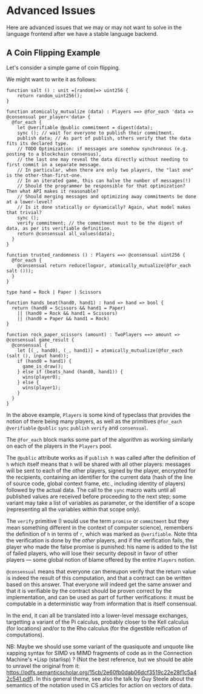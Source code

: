 # Advanced Issues

Here are advanced issues that we may or may not want to solve in the language frontend
after we have a stable language backend.

## A Coin Flipping Example

Let's consider a simple game of coin flipping.

We might want to write it as follows:

```
function salt () : unit =[random]=> uint256 {
    return random_uint256();
}

function atomically_mutualize (data) : Players ==> @for_each 'data => @consensual per_player<'data> {
  @for_each {
    let @verifiable @public commitment = digest(data);
    sync (); // wait for everyone to publish their commitment.
    publish data; // As part of publish, others verify that the data fits its declared type.
    // TODO Optimization: if messages are somehow synchronous (e.g. posting to a blockchain consensus),
    // the last one may reveal the data directly without needing to first commit in a separate message.
    // In particular, when there are only two players, the "last one" is the other-than-first-one.
    // In an iterated game, this can halve the number of messages(!)
    // Should the programmer be responsible for that optimization? Then what API makes it reasonable?
    // Should merging messages and optimizing away commitments be done at a lower-level?
    // Is it done statically or dynamically? Again, what model makes that trivial?
    sync ();
    verify commitment; // the commitment must to be the digest of data, as per its verifiable definition.
    return @consensual all_values(data);
  }
}

function trusted_randomness () : Players ==> @consensual uint256 {
  @for_each {
    @consensual return reduce(logxor, atomically_mutualize(@for_each salt ()));
  }
}

type hand = Rock | Paper | Scissors

function hands_beat(hand0, hand1) : hand => hand => bool {
  return (hand0 = Scissors && hand1 = Paper)
    || (hand0 = Rock && hand1 = Scissors)
    || (hand0 = Paper && hand1 = Rock)
}

function rock_paper_scissors (amount) : TwoPlayers ==> amount => @consensual game_result {
  @consensual {
    let [(_, hand0), (_, hand1)] = atomically_mutualize(@for_each (salt (), input hand));
    if (hand0 = hand1) {
      game_is_draw();
    } else if (beats_hand (hand0, hand1)) {
      wins(player0);
    } else {
      wins(player1);
    }
  }
}
```

In the above example, `Players` is some kind of typeclass
that provides the notion of there being many players,
as well as the primitives
`@for_each` `@verifiable` `@public` `sync` `publish` `verify` and `consensual`.

The `@for_each` block marks some part of the algorithm as working similarly
on each of the players in the `Players` pool.

The `@public` attribute works as if `publish h` was called after the definition of `h`
which itself means that `h` will be shared with all other players:
messages will be sent to each of the other players, signed by the player,
encrypted for the recipients, containing an identifier for the current data
(hash of the line of source code, global context frame, etc., including identity of players)
followed by the actual data.
The call to the `sync` macro waits until all published values are received
before proceeding to the next step;
some variant may take a list of variables as parameter,
or the identifier of a scope (representing all the variables within that scope only).

The `verify` primitive
(I would use the term `promise` or `commitment` but they mean something different
in the context of computer science),
remembers the definition of `h` in terms of `r`,
which was marked as `@verifiable`.
Note thta the verification is done by the *other* players,
and if the verification fails, the player who made the false promise is punished:
his name is added to the list of failed players,
who will lose their security deposit in favor of other players —
some global notion of blame offered by the entire `Players` notion.

`@consensual` means that everyone can thereupon verify that
the return value is indeed the result of this computation,
and that a contract can be written based on this answer.
That everyone will indeed get the same answer and that it is verifiable
by the contract should be proven correct by the implementation,
and can be used as part of further verifications:
it must be computable in a deterministic way from information that is itself consensual.

In the end, it can all be translated into a lower-level message exchanges,
targetting a variant of the Pi calculus,
probably closer to the Kell calculus (for locations)
and/or to the Rho calculus (for the digestible reification of computations).

NB: Maybe we should use some variant of the quasiquote and unquote like xapping syntax
for SIMD vs MIMD fragments of code as in the Connection Machine's *Lisp (starlisp) ?
(Not the best reference, but we should be able to unravel the original from it:
<https://pdfs.semanticscholar.org/15cb/2e60fb0dab06dcf3519c22e28f1c5a42c541.pdf>).
In this general theme, see also the talk by Guy Steele about the semantics of the
notation used in CS articles for action on vectors of data.
